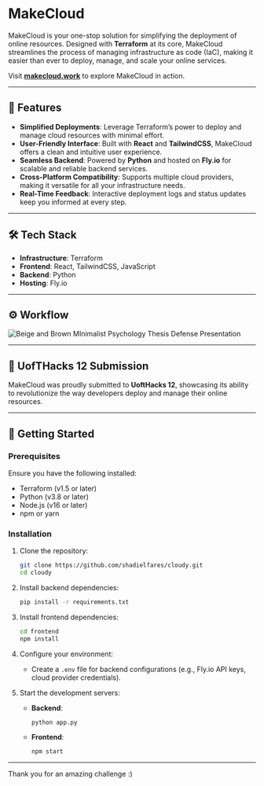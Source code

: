 # MakeCloud

MakeCloud is your one-stop solution for simplifying the deployment of online resources. Designed with **Terraform** at its core, MakeCloud streamlines the process of managing infrastructure as code (IaC), making it easier than ever to deploy, manage, and scale your online services.

Visit **[makecloud.work](https://makecloud.work)** to explore MakeCloud in action.

---

## 🚀 Features

- **Simplified Deployments**: Leverage Terraform’s power to deploy and manage cloud resources with minimal effort.
- **User-Friendly Interface**: Built with **React** and **TailwindCSS**, MakeCloud offers a clean and intuitive user experience.
- **Seamless Backend**: Powered by **Python** and hosted on **Fly.io** for scalable and reliable backend services.
- **Cross-Platform Compatibility**: Supports multiple cloud providers, making it versatile for all your infrastructure needs.
- **Real-Time Feedback**: Interactive deployment logs and status updates keep you informed at every step.

---

## 🛠️ Tech Stack

- **Infrastructure**: Terraform
- **Frontend**: React, TailwindCSS, JavaScript
- **Backend**: Python
- **Hosting**: Fly.io

---

## ⚙️ Workflow
![Beige and Brown MInimalist Psychology Thesis Defense Presentation](https://github.com/user-attachments/assets/4476f4d8-3923-48a9-9785-c1824cc89548)

---
## 🎉 UofTHacks 12 Submission

MakeCloud was proudly submitted to **UoftHacks 12**, showcasing its ability to revolutionize the way developers deploy and manage their online resources.

---

## 🌟 Getting Started

### Prerequisites

Ensure you have the following installed:
- Terraform (v1.5 or later)
- Python (v3.8 or later)
- Node.js (v16 or later)
- npm or yarn

### Installation

1. Clone the repository:
   ```bash
   git clone https://github.com/shadielfares/cloudy.git
   cd cloudy
   ```

2. Install backend dependencies:
   ```bash
   pip install -r requirements.txt
   ```

3. Install frontend dependencies:
   ```bash
   cd frontend
   npm install
   ```

4. Configure your environment:
   - Create a `.env` file for backend configurations (e.g., Fly.io API keys, cloud provider credentials).

5. Start the development servers:
   - **Backend**:
     ```bash
     python app.py
     ```
   - **Frontend**:
     ```bash
     npm start
     ```

---

Thank you for an amazing challenge :)
